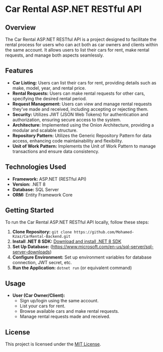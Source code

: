 # Car Rental ASP.NET RESTful API

## Overview

The Car Rental ASP.NET RESTful API is a project designed to facilitate the rental process for users who can act both as car owners and clients within the same account. It allows users to list their cars for rent, make rental requests, and manage both aspects seamlessly.

## Features

- **Car Listing:** Users can list their cars for rent, providing details such as make, model, year, and rental price.
- **Rental Requests:** Users can make rental requests for other cars, specifying the desired rental period.
- **Request Management:** Users can view and manage rental requests they've made and received, including accepting or rejecting them.
- **Security:** Utilizes JWT (JSON Web Tokens) for authentication and authorization, ensuring secure access to the system.
- **Architecture:** Implemented using the Onion Architecture, providing a modular and scalable structure.
- **Repository Pattern:** Utilizes the Generic Repository Pattern for data access, enhancing code maintainability and flexibility.
- **Unit of Work Pattern:** Implements the Unit of Work Pattern to manage transactions and ensure data consistency.

## Technologies Used

- **Framework:** ASP.NET (RESTful API)
- **Version:** .NET 8
- **Database:** SQL Server
- **ORM:** Entity Framework Core

## Getting Started

To run the Car Rental ASP.NET RESTful API locally, follow these steps:

1. **Clone Repository:** `git clone https://github.com/Mohamed-Kzaz/CarRental-Backend.git`
2. **Install .NET 8 SDK:** [Download and install .NET 8 SDK](https://dotnet.microsoft.com/download)
3. **Set Up Database:** (https://www.microsoft.com/en-us/sql-server/sql-server-downloads)
4. **Configure Environment:** Set up environment variables for database connection, JWT secret, etc.
5. **Run the Application:** `dotnet run` (or equivalent command)

## Usage

- **User (Car Owner/Client):**
  - Sign up/login using the same account.
  - List your cars for rent.
  - Browse available cars and make rental requests.
  - Manage rental requests made and received.

## License

This project is licensed under the [MIT License](LICENSE).



